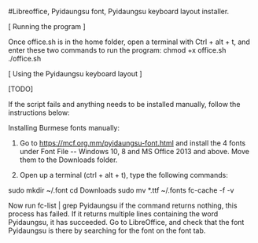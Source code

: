 #Libreoffice, Pyidaungsu font, Pyidaungsu keyboard layout installer. 

[ Running the program ]

Once office.sh is in the home folder, open a terminal with Ctrl + alt + t, and enter these two commands to run the program:
chmod +x office.sh
./office.sh

[ Using the Pyidaungsu keyboard layout ]

[TODO]


If the script fails and anything needs to be installed manually, follow the instructions below:

Installing Burmese fonts manually:

1) Go to https://mcf.org.mm/pyidaungsu-font.html and install the 4 fonts under 
Font File -- Windows 10, 8 and MS Office 2013 and above. Move them to the Downloads folder.

2) Open up a terminal (ctrl + alt + t), type the following commands:

sudo mkdir ~/.font 
cd Downloads
sudo mv *.ttf ~/.fonts
fc-cache -f -v

Now run
fc-list | grep Pyidaungsu
if the command returns nothing, this process has failed. If it returns multiple lines containing the word Pyidaungsu, it
has succeeded. Go to LibreOffice, and check that
the font Pyidaungsu is there by searching for the font on the font tab.

